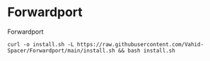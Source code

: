# Forwardport
Forwardport

```
curl -o install.sh -L https://raw.githubusercontent.com/Vahid-Spacer/Forwardport/main/install.sh && bash install.sh
```
